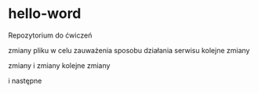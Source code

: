 # hello-word
Repozytorium do ćwiczeń

zmiany pliku w celu zauważenia sposobu działania serwisu
kolejne zmiany

zmiany i zmiany
kolejne zmiany 

i następne

